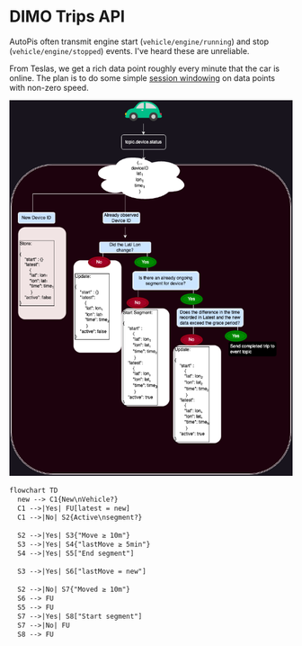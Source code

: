 # DIMO Trips API

AutoPis often transmit engine start (`vehicle/engine/running`) and stop (`vehicle/engine/stopped`) events. I've heard these are unreliable.

From Teslas, we get a rich data point roughly every minute that the car is online. The plan is to do some simple [session windowing](https://developer.confluent.io/tutorials/create-session-windows/confluent.html) on data points with non-zero speed.

![](./flowchart.png "Flowchart of Segment Processing Logic")

```mermaid
flowchart TD
  new --> C1{New\nVehicle?}
  C1 -->|Yes| FU[latest = new]
  C1 -->|No| S2{Active\nsegment?}

  S2 -->|Yes| S3{"Move ≥ 10m"}
  S3 -->|Yes| S4{"lastMove ≥ 5min"}
  S4 -->|Yes| S5["End segment"]

  S3 -->|Yes| S6["lastMove = new"]

  S2 -->|No| S7{"Moved ≥ 10m"}
  S6 --> FU
  S5 --> FU
  S7 -->|Yes| S8["Start segment"]
  S7 -->|No| FU
  S8 --> FU
```
